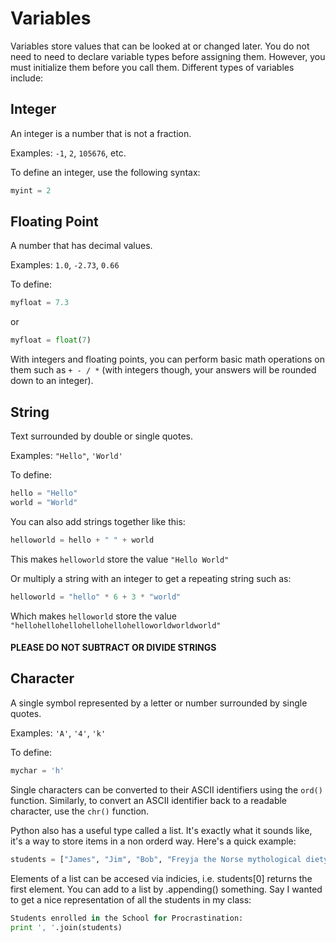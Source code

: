 # Variables

Variables store values that can be looked at or changed later. You do not need to need to declare variable types before assigning them. However, you must initialize them before you call them. Different types of variables include:

## Integer

An integer is a number that is not a fraction.

Examples: `-1`, `2`, `105676`, etc.

To define an integer, use the following syntax: 

```python
myint = 2
```
	
## Floating Point

A number that has decimal values. 

Examples: `1.0`, `-2.73`, `0.66`

To define:

```python
myfloat = 7.3
```
	
or

```python
myfloat = float(7)
```
	
With integers and floating points, you can perform basic math operations on them such as `+ - / *` (with integers though, your answers will be rounded down to an integer).

## String

Text surrounded by double or single quotes.  

Examples: `"Hello"`, `'World'`

To define: 

```python
hello = "Hello"
world = "World"
```
	
You can also add strings together like this: 

```python
helloworld = hello + " " + world
```
	
This makes `helloworld` store the value `"Hello World"`

Or multiply a string with an integer to get a repeating string such as:

```python
helloworld = "hello" * 6 + 3 * "world"
```

Which makes `helloworld` store the value `"hellohellohellohellohellohelloworldworldworld"`

#### PLEASE DO NOT SUBTRACT OR DIVIDE STRINGS

## Character


A single symbol represented by a letter or number surrounded by single quotes. 

Examples: `'A'`, `'4'`, `'k'`

To define: 

```python
mychar = 'h'
```
	
Single characters can be converted to their ASCII identifiers using the `ord()` function. Similarly, to convert an ASCII identifier back to a readable character, use the `chr()` function.

Python also has a useful type called a list. It's exactly what it sounds like, it's a way to store items in a non orderd way. Here's a quick example:

```python
students = ["James", "Jim", "Bob", "Freyja the Norse mythological diety", "Sally"]
```
Elements of a list can be accesed via indicies, i.e. students[0] returns the first element.
You can add to a list by .appending() something.
Say I wanted to get a nice representation of all the students in my class:
```python
Students enrolled in the School for Procrastination:
print ', '.join(students)
```
